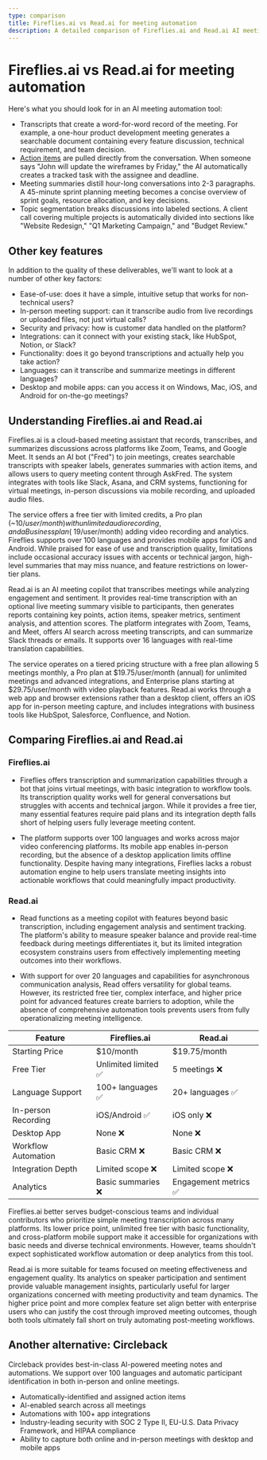 ```yaml
---
type: comparison
title: Fireflies.ai vs Read.ai for meeting automation
description: A detailed comparison of Fireflies.ai and Read.ai AI meeting automation tools, including transcription quality, action item tracking, meeting summaries, and other key features.
---
```


# Fireflies.ai vs Read.ai for meeting automation

Here's what you should look for in an AI meeting automation tool:  
* Transcripts that create a word-for-word record of the meeting. For example, a one-hour product development meeting generates a searchable document containing every feature discussion, technical requirement, and team decision.
* [Action items](/releases/add-action-items-to-meetings) are pulled directly from the conversation. When someone says "John will update the wireframes by Friday," the AI automatically creates a tracked task with the assignee and deadline.
* Meeting summaries distill hour-long conversations into 2-3 paragraphs. A 45-minute sprint planning meeting becomes a concise overview of sprint goals, resource allocation, and key decisions.
* Topic segmentation breaks discussions into labeled sections. A client call covering multiple projects is automatically divided into sections like "Website Redesign," "Q1 Marketing Campaign," and "Budget Review."

## Other key features
In addition to the quality of these deliverables, we'll want to look at a number of other key factors:
* Ease-of-use: does it have a simple, intuitive setup that works for non-technical users?
* In-person meeting support: can it transcribe audio from live recordings or uploaded files, not just virtual calls?
* Security and privacy: how is customer data handled on the platform?
* Integrations: can it connect with your existing stack, like HubSpot, Notion, or Slack?
* Functionality: does it go beyond transcriptions and actually help you take action?
* Languages: can it transcribe and summarize meetings in different languages?
* Desktop and mobile apps: can you access it on Windows, Mac, iOS, and Android for on-the-go meetings?

## Understanding Fireflies.ai and Read.ai
Fireflies.ai is a cloud-based meeting assistant that records, transcribes, and summarizes discussions across platforms like Zoom, Teams, and Google Meet. It sends an AI bot ("Fred") to join meetings, creates searchable transcripts with speaker labels, generates summaries with action items, and allows users to query meeting content through AskFred. The system integrates with tools like Slack, Asana, and CRM systems, functioning for virtual meetings, in-person discussions via mobile recording, and uploaded audio files.

The service offers a free tier with limited credits, a Pro plan (~$10/user/month) with unlimited audio recording, and a Business plan (~$19/user/month) adding video recording and analytics. Fireflies supports over 100 languages and provides mobile apps for iOS and Android. While praised for ease of use and transcription quality, limitations include occasional accuracy issues with accents or technical jargon, high-level summaries that may miss nuance, and feature restrictions on lower-tier plans.

Read.ai is an AI meeting copilot that transcribes meetings while analyzing engagement and sentiment. It provides real-time transcription with an optional live meeting summary visible to participants, then generates reports containing key points, action items, speaker metrics, sentiment analysis, and attention scores. The platform integrates with Zoom, Teams, and Meet, offers AI search across meeting transcripts, and can summarize Slack threads or emails. It supports over 16 languages with real-time translation capabilities.

The service operates on a tiered pricing structure with a free plan allowing 5 meetings monthly, a Pro plan at $19.75/user/month (annual) for unlimited meetings and advanced integrations, and Enterprise plans starting at $29.75/user/month with video playback features. Read.ai works through a web app and browser extensions rather than a desktop client, offers an iOS app for in-person meeting capture, and includes integrations with business tools like HubSpot, Salesforce, Confluence, and Notion.

## Comparing Fireflies.ai and Read.ai

### Fireflies.ai

* Fireflies offers transcription and summarization capabilities through a bot that joins virtual meetings, with basic integration to workflow tools. Its transcription quality works well for general conversations but struggles with accents and technical jargon. While it provides a free tier, many essential features require paid plans and its integration depth falls short of helping users fully leverage meeting content.

* The platform supports over 100 languages and works across major video conferencing platforms. Its mobile app enables in-person recording, but the absence of a desktop application limits offline functionality. Despite having many integrations, Fireflies lacks a robust automation engine to help users translate meeting insights into actionable workflows that could meaningfully impact productivity.

### Read.ai

* Read functions as a meeting copilot with features beyond basic transcription, including engagement analysis and sentiment tracking. The platform's ability to measure speaker balance and provide real-time feedback during meetings differentiates it, but its limited integration ecosystem constrains users from effectively implementing meeting outcomes into their workflows.

* With support for over 20 languages and capabilities for asynchronous communication analysis, Read offers versatility for global teams. However, its restricted free tier, complex interface, and higher price point for advanced features create barriers to adoption, while the absence of comprehensive automation tools prevents users from fully operationalizing meeting intelligence.

| Feature | Fireflies.ai | Read.ai |
|---------|-------------|---------|
| Starting Price | $10/month | $19.75/month |
| Free Tier | Unlimited limited ✅ | 5 meetings ❌ |
| Language Support | 100+ languages ✅ | 20+ languages ✅ |
| In-person Recording | iOS/Android ✅ | iOS only ❌ |
| Desktop App | None ❌ | None ❌ |
| Workflow Automation | Basic CRM ❌ | Basic CRM ❌ |
| Integration Depth | Limited scope ❌ | Limited scope ❌ |
| Analytics | Basic summaries ❌ | Engagement metrics ✅ |

Fireflies.ai better serves budget-conscious teams and individual contributors who prioritize simple meeting transcription across many platforms. Its lower price point, unlimited free tier with basic functionality, and cross-platform mobile support make it accessible for organizations with basic needs and diverse technical environments. However, teams shouldn't expect sophisticated workflow automation or deep analytics from this tool.

Read.ai is more suitable for teams focused on meeting effectiveness and engagement quality. Its analytics on speaker participation and sentiment provide valuable management insights, particularly useful for larger organizations concerned with meeting productivity and team dynamics. The higher price point and more complex feature set align better with enterprise users who can justify the cost through improved meeting outcomes, though both tools ultimately fall short on truly automating post-meeting workflows.

## Another alternative: Circleback
Circleback provides best-in-class AI-powered meeting notes and automations. We support over 100 languages and automatic participant identification in both in-person and online meetings.
* Automatically-identified and assigned action items
* AI-enabled search across all meetings
* Automations with 100+ app integrations
* Industry-leading security with SOC 2 Type II, EU-U.S. Data Privacy Framework, and HIPAA compliance
* Ability to capture both online and in-person meetings with desktop and mobile apps